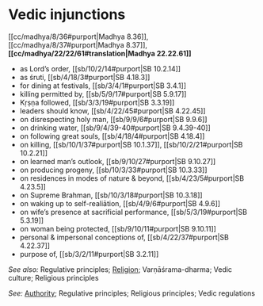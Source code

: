 # Vedic injunctions

[[cc/madhya/8/36#purport|Madhya 8.36]], [[cc/madhya/8/37#purport|Madhya 8.37]], **[[cc/madhya/22/22/61#translation|Madhya 22.22.61]]**

* as Lord’s order, [[sb/10/2/14#purport|SB 10.2.14]]
* as śruti, [[sb/4/18/3#purport|SB 4.18.3]]
* for dining at festivals, [[sb/3/4/1#purport|SB 3.4.1]]
* killing permitted by, [[sb/5/9/17#purport|SB 5.9.17]]
* Kṛṣṇa followed, [[sb/3/3/19#purport|SB 3.3.19]]
* leaders should know, [[sb/4/22/45#purport|SB 4.22.45]]
* on disrespecting holy man, [[sb/9/9/6#purport|SB 9.9.6]]
* on drinking water, [[sb/9/4/39-40#purport|SB 9.4.39-40]]
* on following great souls, [[sb/4/18/4#purport|SB 4.18.4]]
* on killing, [[sb/10/1/37#purport|SB 10.1.37]], [[sb/10/2/21#purport|SB 10.2.21]]
* on learned man’s outlook, [[sb/9/10/27#purport|SB 9.10.27]]
* on producing progeny, [[sb/10/3/33#purport|SB 10.3.33]]
* on residences in modes of nature & beyond, [[sb/4/23/5#purport|SB 4.23.5]]
* on Supreme Brahman, [[sb/10/3/18#purport|SB 10.3.18]]
* on waking up to self-realiātion, [[sb/4/9/6#purport|SB 4.9.6]]
* on wife’s presence at sacrificial performance, [[sb/5/3/19#purport|SB 5.3.19]]
* on woman being protected, [[sb/9/10/11#purport|SB 9.10.11]]
* personal & impersonal conceptions of, [[sb/4/22/37#purport|SB 4.22.37]]
* purpose of, [[sb/3/2/11#purport|SB 3.2.11]]

*See also:* Regulative principles; [Religion](entries/religions.md); Varṇāśrama-dharma; Vedic culture; Religious principles

*See:* [Authority](entries/authorities.md); Regulative principles; Religious principles; Vedic regulations
